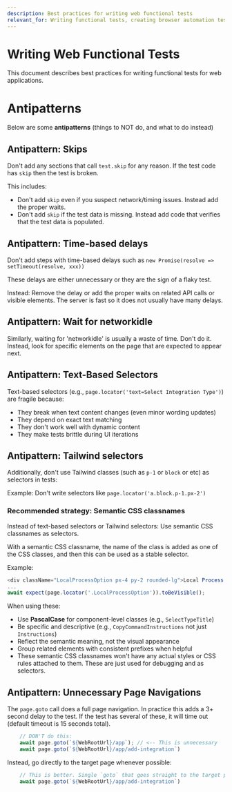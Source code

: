 ```yaml
---
description: Best practices for writing web functional tests
relevant_for: Writing functional tests, creating browser automation tests, working with Playwright or similar web testing frameworks, debugging or fixing failing tests
---
```


# Writing Web Functional Tests

This document describes best practices for writing functional tests for web applications.

# Antipatterns

Below are some **antipatterns** (things to NOT do, and what to do instead)

## Antipattern: Skips

Don't add any sections that call `test.skip` for any reason. If the test code has `skip` then the test
is broken.

This includes:

 - Don't add `skip` even if you suspect network/timing issues. Instead add the proper waits.
 - Don't add `skip` if the test data is missing. Instead add code that verifies that the test data is populated.

## Antipattern: Time-based delays

Don't add steps with time-based delays such as `new Promise(resolve => setTimeout(resolve, xxx))`

These delays are either unnecessary or they are the sign of a flaky test.

Instead: Remove the delay or add the proper waits on related API calls or visible elements.
The server is fast so it does not usually have many delays.

## Antipattern: Wait for networkidle

Similarly, waiting for 'networkidle' is usually a waste of time. Don't do it. Instead, look for
specific elements on the page that are expected to appear next.

## Antipattern: Text-Based Selectors

Text-based selectors (e.g., `page.locator('text=Select Integration Type')`) are fragile because:
- They break when text content changes (even minor wording updates)
- They depend on exact text matching
- They don't work well with dynamic content
- They make tests brittle during UI iterations

## Antipattern: Tailwind selectors

Additionally, don't use Tailwind classes (such as `p-1` or `block` or etc) as selectors in tests:

Example: Don't write selectors like `page.locator('a.block.p-1.px-2')`

### Recommended strategy: Semantic CSS classnames ###

Instead of text-based selectors or Tailwind selectors: Use semantic CSS classnames
as selectors.

With a semantic CSS classname, the name of the class is added as one of the CSS classes,
and then this can be used as a stable selector.

Example:

```typescript
<div className="LocalProcessOption px-4 py-2 rounded-lg">Local Process (STDIN)</div>
...
await expect(page.locator('.LocalProcessOption')).toBeVisible();
```

When using these:

- Use **PascalCase** for component-level classes (e.g., `SelectTypeTitle`)
- Be specific and descriptive (e.g., `CopyCommandInstructions` not just `Instructions`)
- Reflect the semantic meaning, not the visual appearance
- Group related elements with consistent prefixes when helpful
- These semantic CSS classnames won't have any actual styles or CSS rules attached to them.
  These are just used for debugging and as selectors.

## Antipattern: Unnecessary Page Navigations

The `page.goto` call does a full page navigation. In practice this adds a 3+ second delay
to the test. If the test has several of these, it will time out (default timeout is 15 seconds total).

```typescript
    // DON'T do this:
    await page.goto(`${WebRootUrl}/app`); // <-- This is unnecessary
    await page.goto(`${WebRootUrl}/app/add-integration`)
```

Instead, go directly to the target page whenever possible:

```typescript
    // This is better. Single `goto` that goes straight to the target page:
    await page.goto(`${WebRootUrl}/app/add-integration`)
```
